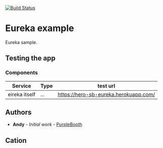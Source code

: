 [![Build Status](https://api.travis-ci.org/namumba22/hero-sb-main.svg?branch=master)](https://travis-ci.org/namumba22/hero-sb-main)

# Eureka example
Eureka sample.

## Testing the app

### Components

Service | Type | test url
--- |---|---
eireka itself | ... | https://hero-sb-eureka.herokuapp.com/

## Authors

* **Andy** - *Initial work* - [PurpleBooth](https://github.com/namumba22/)

## Cation




